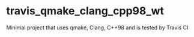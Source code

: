 # travis_qmake_clang_cpp98_wt
Minimal project that uses qmake, Clang, C++98 and is tested by Travis CI 
